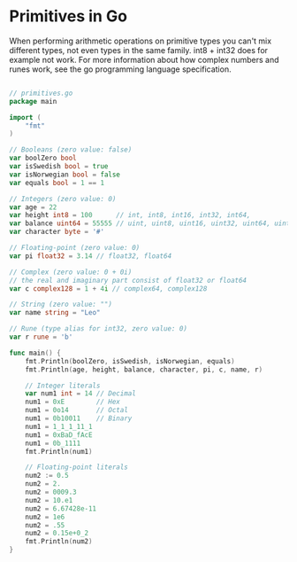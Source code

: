 # Primitives in Go

When performing arithmetic operations on primitive types you can't mix different types, not even types in the same family. int8 + int32 does for example not work. For more information about how complex numbers and runes work, see the go programming language specification.

```go

// primitives.go
package main

import (
	"fmt"
)

// Booleans (zero value: false)
var boolZero bool
var isSwedish bool = true
var isNorwegian bool = false
var equals bool = 1 == 1

// Integers (zero value: 0)
var age = 22
var height int8 = 100      // int, int8, int16, int32, int64,
var balance uint64 = 55555 // uint, uint8, uint16, uint32, uint64, uintptr (rarely used), byte (alias for uint8)
var character byte = '#'

// Floating-point (zero value: 0)
var pi float32 = 3.14 // float32, float64

// Complex (zero value: 0 + 0i)
// the real and imaginary part consist of float32 or float64
var c complex128 = 1 + 4i // complex64, complex128

// String (zero value: "")
var name string = "Leo"

// Rune (type alias for int32, zero value: 0)
var r rune = 'b'

func main() {
	fmt.Println(boolZero, isSwedish, isNorwegian, equals)
	fmt.Println(age, height, balance, character, pi, c, name, r)

	// Integer literals
	var num1 int = 14 // Decimal
	num1 = 0xE        // Hex
	num1 = 0o14       // Octal
	num1 = 0b10011    // Binary
	num1 = 1_1_1_11_1
	num1 = 0xBaD_fAcE
	num1 = 0b_1111
	fmt.Println(num1)

	// Floating-point literals
	num2 := 0.5
	num2 = 2.
	num2 = 0009.3
	num2 = 10.e1
	num2 = 6.67428e-11
	num2 = 1e6
	num2 = .55
	num2 = 0.15e+0_2
	fmt.Println(num2)
}

```
